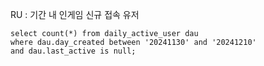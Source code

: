 RU :  기간 내 인게임 신규 접속 유저
```
select count(*) from daily_active_user dau
where dau.day_created between '20241130' and '20241210'
and dau.last_active is null;
```



